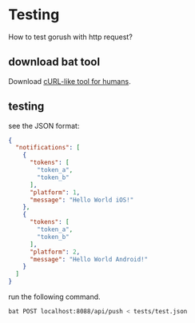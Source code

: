 # Testing

How to test gorush with http request?

## download bat tool

Download [cURL-like tool for humans](https://github.com/astaxie/bat).

## testing

see the JSON format:

```json
{
  "notifications": [
    {
      "tokens": [
        "token_a",
        "token_b"
      ],
      "platform": 1,
      "message": "Hello World iOS!"
    },
    {
      "tokens": [
        "token_a",
        "token_b"
      ],
      "platform": 2,
      "message": "Hello World Android!"
    }
  ]
}
```

run the following command.

```sh
bat POST localhost:8088/api/push < tests/test.json
```
